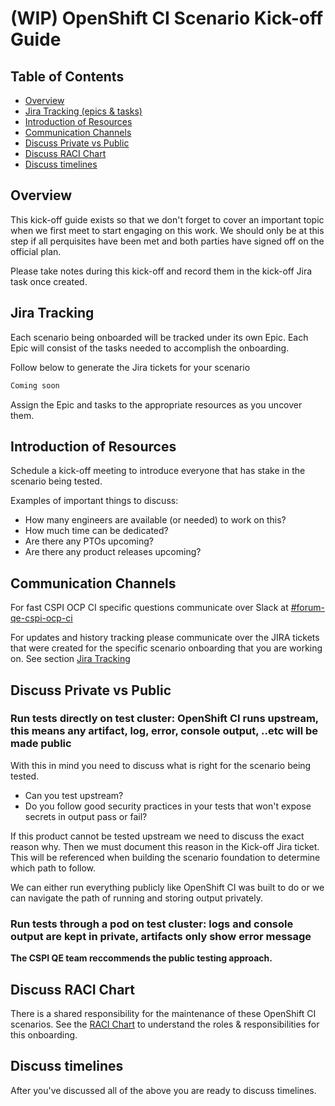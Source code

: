 # (WIP) OpenShift CI Scenario Kick-off Guide<!-- omit from toc -->

## Table of Contents<!-- omit from toc -->

- [Overview](#overview)
- [Jira Tracking (epics \& tasks)](#jira-tracking)
- [Introduction of Resources](#introduction-of-resources)
- [Communication Channels](#communication-channels)
- [Discuss Private vs Public](#discuss-private-vs-public)
- [Discuss RACI Chart](#discuss-raci-chart)
- [Discuss timelines](#discuss-timelines)

## Overview

This kick-off guide exists so that we don't forget to cover an important topic when we first meet to start engaging on this work. We should only be at this step if all perquisites have been met and both parties have signed off on the official plan.

Please take notes during this kick-off and record them in the kick-off Jira task once created.

## Jira Tracking

Each scenario being onboarded will be tracked under its own Epic. Each Epic will consist of the tasks needed to accomplish the onboarding.

Follow below to generate the Jira tickets for your scenario

```BASH
Coming soon
```

Assign the Epic and tasks to the appropriate resources as you uncover them.

## Introduction of Resources

Schedule a kick-off meeting to introduce everyone that has stake in the scenario being tested.

Examples of important things to discuss:

 - How many engineers are available (or needed) to work on this?
 - How much time can be dedicated?
 - Are there any PTOs upcoming?
 - Are there any product releases upcoming?

## Communication Channels

For fast CSPI OCP CI specific questions communicate over Slack at [#forum-qe-cspi-ocp-ci](https://coreos.slack.com/archives/C047Y0DPEJU)

For updates and history tracking please communicate over the JIRA tickets that were created for the specific scenario onboarding that you are working on. See section [Jira Tracking](#jira-tracking)

## Discuss Private vs Public

### Run tests directly on test cluster: OpenShift CI runs upstream, this means any artifact, log, error, console output, ..etc will be made public

With this in mind you need to discuss what is right for the scenario being tested.

 - Can you test upstream?
 - Do you follow good security practices in your tests that won't expose secrets in output pass or fail?

If this product cannot be tested upstream we need to discuss the exact reason why. Then we must document this reason in the Kick-off Jira ticket. This will be referenced when building the scenario foundation to determine which path to follow.

We can either run everything publicly like OpenShift CI was built to do or we can navigate the path of running and storing output privately.

### Run tests through a pod on test cluster: logs and console output are kept in private, artifacts only show error message

**The CSPI QE team reccommends the public testing approach.**

## Discuss RACI Chart

There is a shared responsibility for the maintenance of these OpenShift CI scenarios. See the [RACI Chart](RACI_Chart.md) to understand the roles & responsibilities for this onboarding.

## Discuss timelines

After you've discussed all of the above you are ready to discuss timelines.
